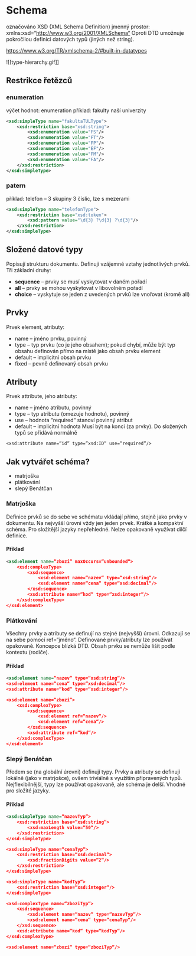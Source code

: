 # Schema
označováno XSD (XML Schema Definition)
jmenný prostor: xmlns:xsd=“http://www.w3.org/2001/XMLSchema“
Oproti DTD umožnuje pokročilou definici datových typů (jiných než string).

https://www.w3.org/TR/xmlschema-2/#built-in-datatypes

![[type-hierarchy.gif]]

## Restrikce řetězců
### enumeration

výčet hodnot: enumeration 
příklad: fakulty naší univerzity 

``` xml
<xsd:simpleType name="fakultaTULType">
	<xsd:restriction base="xsd:string"> 
		<xsd:enumeration value="FS"/> 
		<xsd:enumeration value="FT"/> 
		<xsd:enumeration value="FP"/> 
		<xsd:enumeration value="EF"/> 
		<xsd:enumeration value="FM"/> 
		<xsd:enumeration value="FA"/> 
	</xsd:restriction> 
</xsd:simpleType>
```

### patern
příklad: telefon – 3 skupiny 3 číslic, lze s mezerami 
``` xml
<xsd:simpleType name="telefonType"> 
	<xsd:restriction base="xsd:token"> 
		<xsd:pattern value="\d{3} ?\d{3} ?\d{3}"/> 
	</xsd:restriction> 
</xsd:simpleType>
```

## Složené datové typy
Popisují strukturu dokumentu. Definují vzájemné vztahy jednotlivých prvků. 
Tři základní druhy: 
- **sequence** – prvky se musí vyskytovat v daném pořadí 
- **all** – prvky se mohou vyskytovat v libovolném pořadí 
- **choice** – vyskytuje se jeden z uvedených prvků 
lze vnořovat (kromě all)

## Prvky
Prvek element, atributy: 
- name – jméno prvku, povinný 
- type – typ prvku (co je jeho obsahem); pokud chybí, může být typ obsahu definován přímo na místě jako obsah prvku element 
- default – implicitní obsah prvku 
- fixed – pevně definovaný obsah prvku

## Atributy
Prvek attribute, jeho atributy: 
- name – jméno atributu, povinný 
- type – typ atributu (omezuje hodnotu), povinný 
- use – hodnota “required“ stanoví povinný atribut 
- default – implicitní hodnota 
Musí být na konci (za prvky). Do složených typů se přidává normálně 

`<xsd:attribute name=“id“ type=“xsd:ID“ use=“required“/>`

## Jak vytvářet schéma?
- matrjoška 
- plátkování 
- slepý Benátčan

### Matrjoška
Definice prvků se do sebe ve schématu vkládají přímo, stejně jako prvky v dokumentu. Na nejvyšší úrovni vždy jen jeden prvek. Krátké a kompaktní schéma. Pro složitější jazyky nepřehledné. Nelze opakovaně využívat dílčí definice.

#### Příklad
``` xml
<xsd:element name=“zbozi“ maxOccurs=“unbounded“> 
	<xsd:complexType> 
		<xsd:sequence> 
			<xsd:element name=“nazev“ type=“xsd:string“/> 
			<xsd:element name=“cena“ type=“xsd:decimal“/> 
		</xsd:sequence> 
		<xsd:attribute name=“kod“ type=“xsd:integer“/> 
	</xsd:complexType> 
</xsd:element>
```

### Plátkování
Všechny prvky a atributy se definují na stejné (nejvyšší) úrovni. Odkazují se na sebe pomocí ref=“jméno“. Definované prvky/atributy lze používat opakovaně. Koncepce blízká DTD. Obsah prvku se nemůže lišit podle kontextu (rodiče).

#### Příklad
``` xml
<xsd:element name=“nazev“ type=“xsd:string“/> 
<xsd:element name=“cena“ type=“xsd:decimal“/> 
<xsd:attribute name=“kod“ type=“xsd:integer“/> 

<xsd:element name=“zbozi“> 
	<xsd:complexType> 
		<xsd:sequence> 
			<xsd:element ref=“nazev“/> 
			<xsd:element ref=“cena“/> 
		</xsd:sequence> 
		<xsd:attribute ref=“kod“/> 
	</xsd:complexType> 
</xsd:element>
``` 

### Slepý Benátčan
Předem se (na globální úrovni) definují typy. Prvky a atributy se definují lokálně (jako v matrjošce), ovšem triviálně s využitím připravených typů. Nejflexibilnější, typy lze používat opakovaně, ale schéma je delší. Vhodné pro složité jazyky.

#### Příklad
``` xml
<xsd:simpleType name=“nazevTyp“> 
	<xsd:restriction base=“xsd:string“> 
		<xsd:maxLength value=“50“/> 
	</xsd:restriction> 
</xsd:simpleType> 

<xsd:simpleType name=“cenaTyp“> 
	<xsd:restriction base=“xsd:decimal“> 
		<xsd:fractionDigits value=“2“/> 
	</xsd:restriction> 
</xsd:simpleType>

<xsd:simpleType name=“kodTyp“> 
	<xsd:restriction base=“xsd:integer“/> 
</xsd:simpleType>

<xsd:complexType name=“zboziTyp“> 
	<xsd:sequence> 
		<xsd:element name=“nazev“ type=“nazevTyp“/> 
		<xsd:element name=“cena“ type=“cenaTyp“/> 
	</xsd:sequence> 
	<xsd:attribute name=“kod“ type=“kodTyp“/> 
</xsd:complexType>

<xsd:element name=“zbozi“ type=“zboziTyp“/>
```